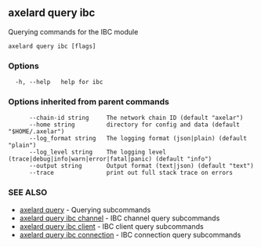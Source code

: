 ## axelard query ibc

Querying commands for the IBC module

```
axelard query ibc [flags]
```

### Options

```
  -h, --help   help for ibc
```

### Options inherited from parent commands

```
      --chain-id string     The network chain ID (default "axelar")
      --home string         directory for config and data (default "$HOME/.axelar")
      --log_format string   The logging format (json|plain) (default "plain")
      --log_level string    The logging level (trace|debug|info|warn|error|fatal|panic) (default "info")
      --output string       Output format (text|json) (default "text")
      --trace               print out full stack trace on errors
```

### SEE ALSO

- [axelard query](/cli-docs/v0_29_1/axelard_query) - Querying subcommands
- [axelard query ibc channel](/cli-docs/v0_29_1/axelard_query_ibc_channel) - IBC channel query subcommands
- [axelard query ibc client](/cli-docs/v0_29_1/axelard_query_ibc_client) - IBC client query subcommands
- [axelard query ibc connection](/cli-docs/v0_29_1/axelard_query_ibc_connection) - IBC connection query subcommands

